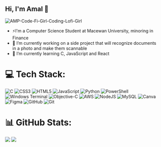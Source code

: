 ## Hi, I'm Amal 👋

<!--
**amalali44/amalali44** is a ✨ _special_ ✨ repository because its `Readme.md` (this file) appears on your GitHub profile.
-->

![AMP-Code-Fi-Girl-Coding-Lofi-Girl](https://github.com/user-attachments/assets/8c7e2f28-d5bf-4bd8-9522-c024de16031a)

- ⚡I'm a Computer Science Student at Macewan University, minoring in Finance<br/>
- 🔭 I’m currently working on a side project that will recognize documents in a photo and make them scannable <br/>
- 🌱 I’m currently learning C, JavaScript and React<br/>


# 💻 Tech Stack:
![C](https://img.shields.io/badge/c-%2300599C.svg?style=for-the-badge&logo=c&logoColor=pink) ![CSS3](https://img.shields.io/badge/css3-%231572B6.svg?style=for-the-badge&logo=css3&logoColor=pink) ![HTML5](https://img.shields.io/badge/html5-%23E34F26.svg?style=for-the-badge&logo=html5&logoColor=pink) ![JavaScript](https://img.shields.io/badge/javascript-%23323330.svg?style=for-the-badge&logo=javascript&logoColor=%23F7DF1E) ![Python](https://img.shields.io/badge/python-3670A0?style=for-the-badge&logo=python&logoColor=ffdd54) ![PowerShell](https://img.shields.io/badge/PowerShell-%235391FE.svg?style=for-the-badge&logo=powershell&logoColor=pink) ![Windows Terminal](https://img.shields.io/badge/Windows%20Terminal-%234D4D4D.svg?style=for-the-badge&logo=windows-terminal&logoColor=pink) ![Objective-C](https://img.shields.io/badge/OBJECTIVE--C-%233A95E3.svg?style=for-the-badge&logo=apple&logoColor=pink) ![AWS](https://img.shields.io/badge/AWS-%23FF9900.svg?style=for-the-badge&logo=amazon-aws&logoColor=pink) ![NodeJS](https://img.shields.io/badge/node.js-6DA55F?style=for-the-badge&logo=node.js&logoColor=pink) ![MySQL](https://img.shields.io/badge/mysql-4479A1.svg?style=for-the-badge&logo=mysql&logoColor=pink) ![Canva](https://img.shields.io/badge/Canva-%2300C4CC.svg?style=for-the-badge&logo=Canva&logoColor=pink) ![Figma](https://img.shields.io/badge/figma-%23F24E1E.svg?style=for-the-badge&logo=figma&logoColor=pink) ![GitHub](https://img.shields.io/badge/github-%23121011.svg?style=for-the-badge&logo=github&logoColor=white) ![Git](https://img.shields.io/badge/git-%23F05033.svg?style=for-the-badge&logo=git&logoColor=pink)
# 📊 GitHub Stats:
![](https://nirzak-streak-stats.vercel.app/?user=amalali44&theme=transparent&hide_border=true)          ![  ](https://github-readme-stats.vercel.app/api/top-langs/?username=amalali44&theme=transparent&hide_border=true&include_all_commits=true&count_private=true&layout=compact)


<!-- Proudly created with GPRM ( https://gprm.itsvg.in ) -->
